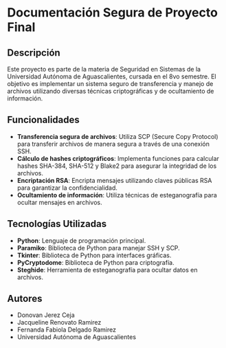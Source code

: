 # Documentación Segura de Proyecto Final

## Descripción

Este proyecto es parte de la materia de Seguridad en Sistemas de la Universidad Autónoma de Aguascalientes, cursada en el 8vo semestre. El objetivo es implementar un sistema seguro de transferencia y manejo de archivos utilizando diversas técnicas criptográficas y de ocultamiento de información.

## Funcionalidades

- **Transferencia segura de archivos**: Utiliza SCP (Secure Copy Protocol) para transferir archivos de manera segura a través de una conexión SSH.
- **Cálculo de hashes criptográficos**: Implementa funciones para calcular hashes SHA-384, SHA-512 y Blake2 para asegurar la integridad de los archivos.
- **Encriptación RSA**: Encripta mensajes utilizando claves públicas RSA para garantizar la confidencialidad.
- **Ocultamiento de información**: Utiliza técnicas de esteganografía para ocultar mensajes en archivos.

## Tecnologías Utilizadas

- **Python**: Lenguaje de programación principal.
- **Paramiko**: Biblioteca de Python para manejar SSH y SCP.
- **Tkinter**: Biblioteca de Python para interfaces gráficas.
- **PyCryptodome**: Biblioteca de Python para criptografía.
- **Steghide**: Herramienta de esteganografía para ocultar datos en archivos.


## Autores

- Donovan Jerez Ceja
- Jacqueline Renovato Ramirez
- Fernanda Fabiola Delgado Ramirez
- Universidad Autónoma de Aguascalientes



